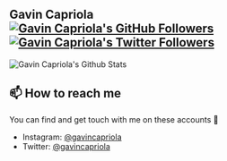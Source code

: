 ## Gavin Capriola [![Gavin Capriola's GitHub Followers](https://img.shields.io/github/followers/gavincapriola?logo=github&style=social)](https://github.com/gavincapriola) [![Gavin Capriola's Twitter Followers](https://img.shields.io/twitter/follow/gavincapriola?logo=twitter)](https://twitter.com/gavincapriola)

![Gavin Capriola's Github Stats](https://github-readme-stats.vercel.app/api?username=gavincapriola&show_icons=true&theme=radical)

## 📫 How to reach me

You can find and get touch with me on these accounts 👀
- Instagram: [@gavincapriola](https://www.instagram.com/gavincapriola)
- Twitter: [@gavincapriola](https://twitter.com/gavincapriola)
